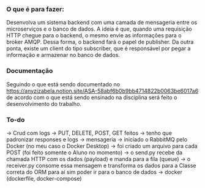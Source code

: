 ### O que é para fazer: 
Desenvolva um sistema backend com uma camada de mensageria entre os microserviços e o banco de dados. A ideia é que, quando uma requisição HTTP chegue para o backend, o mesmo envie as informações para o broker AMQP. Dessa forma, o backend fará o papel de publisher. Da outra ponta, existe um client do tipo subscriber, que é responsável por pegar a informação e armazenar no banco de dados. 

### Documentação

Seguindo o que está sendo documentado no https://anyzizabela.notion.site/ASA-58abf6b0b9bb4714822b0063be6017a6 de acordo com o que está sendo ensinado na disciplina será feito o desenvolvimento do trabalho.

### To-do
-> Crud com logs
    -> PUT, DELETE, POST, GET feitos
    -> tenho que padronizar responses e logs
-> mensageria
    -> iniciado o RabbitMQ pelo Docker (no meu caso o Docker Desktop)
    -> foi criado um arquivo para cada POST (foi feito somente o Aluno no momento)
    -> o send.py recebe da chamada HTTP com os dados (payload) e manda para a fila (queue)
    -> o receiver.py consome essa mensagem e transforma os dados para a Classe correta do ORM para aí sim poder ir para o banco de dados
-> docker (dockerfile, docker-compose)
